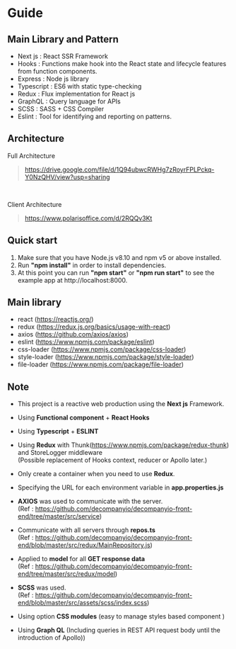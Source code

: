 # Guide

## Main Library and Pattern
- Next js : React SSR Framework 
- Hooks : Functions make hook into the React state and lifecycle features from function components.
- Express : Node js library
- Typescript : ES6 with static type-checking
- Redux : Flux implementation for React js
- GraphQL : Query language for APIs
- SCSS : SASS + CSS Compiler
- Eslint : Tool for identifying and reporting on patterns.

## Architecture
Full Architecture
> https://drive.google.com/file/d/1Q94ubwcRWHg7zRoyrFPLPckq-Y0NzQHV/view?usp=sharing

<br>

Client Architecture
> https://www.polarisoffice.com/d/2RQQv3Kt


## Quick start
1. Make sure that you have Node.js v8.10 and npm v5 or above installed.
2. Run <b>"npm install"</b>  in order to install dependencies.
3. At this point you can run <b>"npm start"</b> or <b>"npm run start"</b> to see the example app at http://localhost:8000.

## Main library
- react (https://reactjs.org/)
- redux (https://redux.js.org/basics/usage-with-react)
- axios (https://github.com/axios/axios)
- eslint (https://www.npmjs.com/package/eslint) 
- css-loader (https://www.npmjs.com/package/css-loader)
- style-loader (https://www.npmjs.com/package/style-loader)
- file-loader (https://www.npmjs.com/package/file-loader)

## Note
- This project is a reactive web production using the <b>Next js</b> Framework.
- Using <b>Functional component</b> + <b>React Hooks</b>
- Using <b>Typescript</b> + <b>ESLINT</b>
- Using <b>Redux</b> with Thunk(https://www.npmjs.com/package/redux-thunk) and StoreLogger middleware
<br> (Possible replacement of Hooks context, reducer or Apollo later.)
- Only create a container when you need to use <b>Redux</b>.
- Specifying the URL for each environment variable in <b>app.properties.js</b>
- <b>AXIOS</b> was used to communicate with the server.
<br>(Ref : https://github.com/decompanyio/decompanyio-front-end/tree/master/src/service)

- Communicate with all servers through <b>repos.ts</b>
<br>(Ref : https://github.com/decompanyio/decompanyio-front-end/blob/master/src/redux/MainRepository.js)

- Applied to <b>model</b> for all <b>GET response data</b> 
<br>(Ref : https://github.com/decompanyio/decompanyio-front-end/tree/master/src/redux/model)  

- <b>SCSS</b> was used. 
<br>(Ref : https://github.com/decompanyio/decompanyio-front-end/blob/master/src/assets/scss/index.scss)
- Using option <b>CSS modules</b> (easy to manage styles based component ) 
- Using <b>Graph QL</b> (Including queries in REST API request body until the introduction of Apollo))
